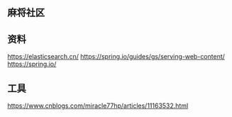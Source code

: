 ## 麻将社区

## 资料
https://elasticsearch.cn/
https://spring.io/guides/gs/serving-web-content/
https://spring.io/

## 工具
https://www.cnblogs.com/miracle77hp/articles/11163532.html